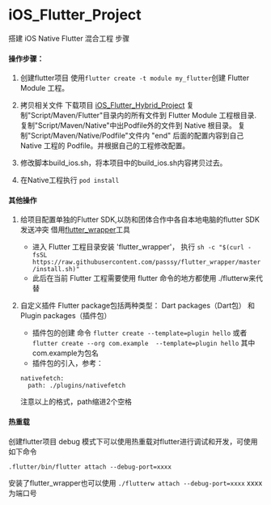 # iOS_Flutter_Project
搭建 iOS Native Flutter 混合工程 步骤

#### 操作步骤：
1. 创建flutter项目
   使用`flutter create -t module my_flutter`创建 Flutter Module 工程。
   
2. 拷贝相关文件
   下载项目 [iOS_Flutter_Hybrid_Project](https://github.com/CaffreySun/iOS_Flutter_Hybrid_Project)
   复制"Script/Maven/Flutter"目录内的所有文件到 Flutter Module 工程根目录.
   复制"Script/Maven/Native"中出Podfile外的文件到 Native 根目录。
   复制"Script/Maven/Native/Podfile"文件内 "end" 后面的配置内容到自己 Native 工程的 Podfile。并根据自己的工程修改配置。
   
3. 修改脚本build_ios.sh，将本项目中的build_ios.sh内容拷贝过去。
   
4. 在Native工程执行 `pod install`

#### 其他操作
1. 给项目配置单独的Flutter SDK,以防和团体合作中各自本地电脑的flutter SDK发送冲突
   借用[flutter_wrapper](https://juejin.im/post/5c3ae5ef518825242165c5ca)工具
      * 进入 Flutter 工程目录安装 'flutter_wrapper'，
      执行 `sh -c "$(curl -fsSL https://raw.githubusercontent.com/passsy/flutter_wrapper/master/install.sh)"`
      * 此后在当前 Flutter 工程需要使用 flutter 命令的地方都使用 ./flutterw来代替

2. 自定义插件
   Flutter package包括两种类型： Dart packages（Dart包）  和 Plugin packages（插件包）
   * 插件包的创建
   命令 `flutter create --template=plugin hello` 
   或者  `flutter create --org com.example  --template=plugin hello` 其中  com.example为包名
   * 插件包的引入，参考：
   ```
   nativefetch:
     path: ./plugins/nativefetch  
   ```
   注意以上的格式，path缩进2个空格


#### 热重载
   创建flutter项目
   debug 模式下可以使用热重载对flutter进行调试和开发，可使用如下命令
     
   `.flutter/bin/flutter attach --debug-port=xxxx`
   
   安装了flutter_wrapper也可以使用
   `./flutterw attach --debug-port=xxxx`
   xxxx 为端口号
